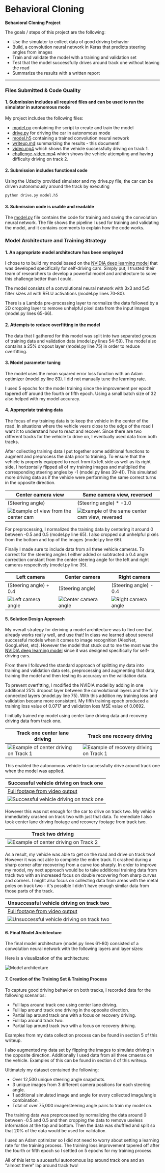 # **Behavioral Cloning** 

**Behavioral Cloning Project**

The goals / steps of this project are the following:
* Use the simulator to collect data of good driving behavior
* Build, a convolution neural network in Keras that predicts steering angles from images
* Train and validate the model with a training and validation set
* Test that the model successfully drives around track one without leaving the road
* Summarize the results with a written report
---
### Files Submitted & Code Quality

#### 1. Submission includes all required files and can be used to run the simulator in autonomous mode

My project includes the following files:
* [model.py](https://github.com/stephenvfg/behavioral-cloning/blob/master/model.py) containing the script to create and train the model
* [drive.py](https://github.com/stephenvfg/behavioral-cloning/blob/master/drive.py) for driving the car in autonomous mode
* [model.h5](https://github.com/stephenvfg/behavioral-cloning/blob/master/model.h5) containing a trained convolution neural network 
* [writeup.md](https://github.com/stephenvfg/behavioral-cloning/blob/master/writeup.md) summarizing the results - this document!
* [video.mp4](https://github.com/stephenvfg/behavioral-cloning/blob/master/video.mp4) which shows the vehicle successfully driving on track 1.
* [challenge-video.mp4](https://github.com/stephenvfg/behavioral-cloning/blob/master/challenge-video.mp4) which shows the vehicle attempting and having difficulty driving on track 2.

#### 2. Submission includes functional code

Using the Udacity provided simulator and my drive.py file, the car can be driven autonomously around the track by executing 
```sh
python drive.py model.h5
```

#### 3. Submission code is usable and readable

The [model.py](https://github.com/stephenvfg/behavioral-cloning/blob/master/model.py) file contains the code for training and saving the convolution neural network. The file shows the pipeline I used for training and validating the model, and it contains comments to explain how the code works.

### Model Architecture and Training Strategy

#### 1. An appropriate model architecture has been employed

I chose to to build my model based on the [NVIDIA deep learning model](https://devblogs.nvidia.com/deep-learning-self-driving-cars/) that was developed specifically for self-driving cars. Simply put, I trusted their team of researchers to develop a powerful model and architecture to solve this challenge better than I could.

The model consists of a convolutional neural network with 3x3 and 5x5 filter sizes all with RELU activations (model.py lines 70-80).

There is a Lambda pre-processing layer to normalize the data followed by a 2D cropping layer to remove unhelpful pixel data from the input images (model.py lines 65-66).

#### 2. Attempts to reduce overfitting in the model

The data that I gathered for this model was split into two separated groups of training data and validation data (model.py lines 54-59). The model also contains a 25% dropout layer (model.py line 75) in order to reduce overfitting.

#### 3. Model parameter tuning

The model uses the mean squared error loss function with an Adam optimizer (model.py line 83). I did not manually tune the learning rate. 

I used 5 epochs for the model training since the improvement per epoch tapered off around the fourth or fifth epoch. Using a small batch size of 32 also helped with my model accuracy.

#### 4. Appropriate training data

The focus of my training data is to keep the vehicle in the center of the road. In situations where the vehicle veers close to the edge of the road I want it to understand how to react and recover. Since there are two different tracks for the vehicle to drive on, I eventually used data from both tracks.

After collecting training data I put together some additional functions to augment and preprocess the data prior to training. To ensure that the vehicle is properly equipped to react from its left side as well as its right side, I horizontally flipped all of my training images and multiplied the corresponding steering angles by -1 (model.py lines 39-41). This simulated more driving data as if the vehicle were performing the same correct turns in the opposite direction.

| Center camera view  | Same camera view, reversed |
| ------------------- | -------------------------- |
| (Steering angle) | (Steering angle) * -1.0 |
| ![Example of view from the center cam](https://github.com/stephenvfg/behavioral-cloning/blob/master/writeup-assets/center-cam-normal.jpg) | ![Example of the same center cam view, reversed](https://github.com/stephenvfg/behavioral-cloning/blob/master/writeup-assets/center-cam-reversed.jpg) |

For preprocessing, I normalized the training data by centering it around 0 between -0.5 and 0.5 (model.py line 65). I also cropped out unhelpful pixels from the bottom and top of the images (model.py line 66).

Finally I made sure to include data from all three vehicle cameras. To correct for the steering angles I either added or subtracted a 0.4 angle correction constant from the center steering angle for the left and right cameras respectively (model.py line 35).

| Left camera  | Center camera | Right camera |
| ------------ | ------------- | ------------ |
| (Steering angle) + 0.4 | (Steering angle) | (Steering angle) - 0.4 |
| ![Left camera angle](https://github.com/stephenvfg/behavioral-cloning/blob/master/writeup-assets/left.jpg) | ![Center camera angle](https://github.com/stephenvfg/behavioral-cloning/blob/master/writeup-assets/center.jpg) | ![Right camera angle](https://github.com/stephenvfg/behavioral-cloning/blob/master/writeup-assets/right.jpg) |

#### 5. Solution Design Approach

My overall strategy for deriving a model architecture was to find one that already works really well, and use that! In class we learned about several successful models when it comes to image recognition (AlexNet, GoogLeNet, etc). However the model that stuck out to me the most was the [NVIDIA deep learning model](https://devblogs.nvidia.com/deep-learning-self-driving-cars/) since it was designed specifically for self-driving cars.

From there I followed the standard approach of splitting my data into training and validation data sets, preprocessing and augmenting that data, training the model and then testing its accuracy on the validation data. 

To prevent overfitting, I modified the NVIDIA model by adding in one additional 25% dropout layer between the convolutional layers and the fully connected layers (model.py line 75). With this addition my training loss and validation became more consistent. My fifth training epoch produced a training loss value of 0.0717 and validation loss MSE value of 0.0692.

I initially trained my model using center lane driving data and recovery driving data from track one.

| Track one center lane driving | Track one recovery driving |
| ------------------- | -------------------------- |
| ![Example of center driving on Track 1](https://github.com/stephenvfg/behavioral-cloning/blob/master/writeup-assets/track-1-middle-example.gif) | ![Example of recovery driving on Track 1](https://github.com/stephenvfg/behavioral-cloning/blob/master/writeup-assets/track-1-recovery-example.gif) |

This enabled the autonomous vehicle to successfully drive around track one when the model was applied.

| Successful vehicle driving on track one |
| ------------------- |
| [Full footage from video output](https://github.com/stephenvfg/behavioral-cloning/blob/master/video.mp4) |
| ![Successful vehicle driving on track one](https://github.com/stephenvfg/behavioral-cloning/blob/master/writeup-assets/track1-success.gif) |

However this was not enough for the car to drive on track two. My vehicle immediately crashed on track two with just that data. To remediate I also took center lane driving footage and recovery footage from track two.

| Track two driving |
| ------------------- |
| ![Example of center driving on Track 2](https://github.com/stephenvfg/behavioral-cloning/blob/master/writeup-assets/track-2-middle-example.gif) |

As a result, my vehicle was able to get on the road and drive on track two! However it was not able to complete the entire track. It crashed during a sharp corner after recovering from a curve too sharply. In order to improve my model, my next approach would be to take additional training data from track two with an increased focus on double recovering from sharp curves and corners. I might also focus on collecting data from areas with the metal poles on track two - it's possible I didn't have enough similar data from those parts of the track.

| Unsuccessful vehicle driving on track two |
| ------------------- |
| [Full footage from video output](https://github.com/stephenvfg/behavioral-cloning/blob/master/challenge-video.mp4) |
| ![Unsuccessful vehicle driving on track two](https://github.com/stephenvfg/behavioral-cloning/blob/master/writeup-assets/track2-fail.gif) |

#### 6. Final Model Architecture

The final model architecture (model.py lines 61-80) consisted of a convolution neural network with the following layers and layer sizes:


Here is a visualization of the architecture:

![Model architecture](https://github.com/stephenvfg/behavioral-cloning/blob/master/writeup-assets/model.png)

#### 7. Creation of the Training Set & Training Process

To capture good driving behavior on both tracks, I recorded data for the following scenarios:

* Full laps around track one using center lane driving.
* Full lap around track one driving in the opposite direction.
* Partial lap around track one with a focus on recovery driving.
* Full lap around track two.
* Partial lap around track two with a focus on recovery driving.

Examples from my data collection process can be found in section 5 of this writeup.

I also augmented my data set by flipping the images to simulate driving in the opposite direction. Additionally I used data from all three cmaeras on the vehicle. Examples of this can be found in section 4 of this writeup.

Ultimately my dataset contained the following:

* Over 12,500 unique steering angle snapshots.
* 3 unique images from 3 different camera positions for each steering angle.
* 1 additional simulated image and angle for every collected image/angle combination.
* Total of over 75,000 image/steering angle pairs to train my model on.

The training data was preprocessed by normalizing the data around 0 between -0.5 and 0.5 and then cropping the data to remove useless information at the top and bottom. Then the data was shuffled and split so that 20% of the data would be used for validation.

I used an Adam optimizer so I did not need to worry about setting a learning rate for the training process. The training loss improvement tapered off after the fourth or fifth epoch so I settled on 5 epochs for my training process.

All of this let to a sucessful autonomous lap around track one and an "almost there" lap around track two!
